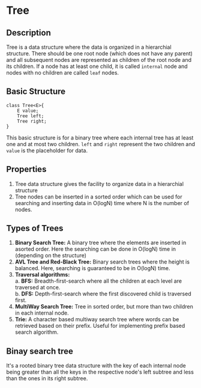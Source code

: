 # Tree
## Description

Tree is a data structure where the data is organized in a hierarchial structure. There should be one root node (which does not have any parent) and all subsequent nodes are represented as children of the root node and its children. If a node has at least one child, it is called `internal` node and nodes with no children are called `leaf` nodes.

## Basic Structure

```
class Tree<E>{
    E value;
    Tree left;
    Tree right;
}
```

This basic structure is for a binary tree where each internal tree has at least one and at most two children. `left` and `right` represent the two children and `value` is the placeholder for data.


## Properties
1. Tree data structure gives the facility to organize data in a hierarchial structure
2. Tree nodes can be inserted in a sorted order which can be used for searching and inserting data in O(logN) time where N is the number of nodes.

## Types of Trees
1. **Binary Search Tree:** A binary tree where the elements are inserted in asorted order. Here the searching can be done in O(logN) time in (depending on the structure)
2. **AVL Tree and Red-Black Tree:** Binary search trees where the height is balanced. Here, searching is guaranteed to be in O(logN) time.
3. **Traversal algorithms:** <br>
a.  **BFS:** Breadth-first-search where all the children at each level are traversed at once. <br>
b. **DFS:** Depth-first-search where the first discovered child is traversed first.
4. **MultiWay Search Tree:** Tree in sorted order, but more than two children in each internal node.
5. **Trie:** A character based multiway search tree where words can be retrieved based on their prefix. Useful for implementing prefix based search algorithm.

## Binay search tree

It's a rooted binary tree data structure with the key of each internal node being greater than all the keys in the respective node's left subtree and less than the ones in its right subtree.
